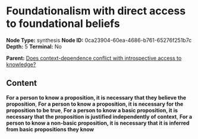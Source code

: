 # Foundationalism with direct access to foundational beliefs

**Node Type:** synthesis
**Node ID:** 0ca23904-60ea-4686-b761-65276f251b7c
**Depth:** 5
**Terminal:** No

**Parent:** [Does context-dependence conflict with introspective access to knowledge?](does-context-dependence-conflict-with-introspective-access-to-knowledge-antithesis-8d577958-bd50-49d7-8bd2-cbf80beff752.md)

## Content

**For a person to know a proposition, it is necessary that they believe the proposition**, **For a person to know a proposition, it is necessary for the proposition to be true**, **For a person to know a basic proposition, it is necessary that the proposition is justified independently of context**, **For a person to know a non-basic proposition, it is necessary that it is inferred from basic propositions they know**
